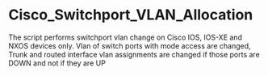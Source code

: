 # Cisco_Switchport_VLAN_Allocation
The script performs switchport vlan change on Cisco IOS, IOS-XE and NXOS devices only. Vlan of switch ports with mode access are changed, Trunk and routed interface vlan assignments are changed if those ports are DOWN and not if they are UP
